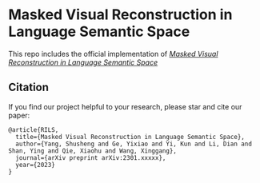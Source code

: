 # Masked Visual Reconstruction in Language Semantic Space

This repo includes the official implementation of [*Masked Visual Reconstruction in Language Semantic Space*]()

## Citation

If you find our project helpful to your research, please star and cite our paper: 

```
@article{RILS,
  title={Masked Visual Reconstruction in Language Semantic Space},
  author={Yang, Shusheng and Ge, Yixiao and Yi, Kun and Li, Dian and Shan, Ying and Qie, Xiaohu and Wang, Xinggang},
  journal={arXiv preprint arXiv:2301.xxxxx},
  year={2023}
}
```
